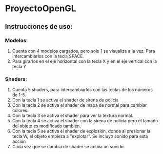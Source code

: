 # ProyectoOpenGL
## Instrucciones de uso:
### Modelos:
1. Cuenta con 4 modelos cargados, pero solo 1 se visualiza a la vez. Para intercambiarlos con la tecla SPACE.
2. Para girarlos en el eje horizontal con la tecla X y en el eje vertical con la tecla Y
### Shaders:
1. Cuenta 5 shaders, para intercambiarlos con las teclas de los números de 1-5.
2. Con la tecla 1 se activa el shader de sirena de policia
3. Con la tecla 2 se activa el shader de mapa de normal para cambiar colores.
4. Con la tecla 3 se activa el shader para ver la textura normal.
5. Con la tecla 4 se activa el shader con la sirena de policia pero el tamaño del objeto es modificado también.
6. Con la tecla 5 se activa el shader de explosión, donde al presionar la tecla W, el objeto empieza a "explotar". Se incluyó sonido para esta acción
7. Cada vez que se cambia de shader se activa un sonido.
